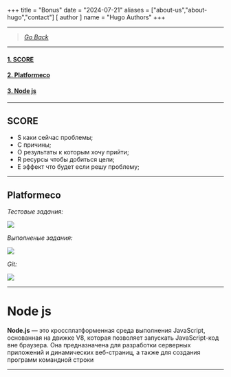 +++
title = "Bonus"
date = "2024-07-21"
aliases = ["about-us","about-hugo","contact"]
[ author ]
  name = "Hugo Authors"
+++

---
>[*Go Back*](http://localhost:1313/base/)
---
#### [1. SCORE](#score)

#### [2. Platformeco](#platformeco)

#### [3. Node js](#node-js)
---

## **SCORE**
- S каки сейчас проблемы;
- C причины;
- O результаты к которым хочу прийти;
- R ресурсы чтобы добиться цели;
- E эффект что будет если решу проблему;
---

## Platformeco

*Тестовые задания:*

![](/pl/yt.png)

*Выполненые задания:*

![](/pl/pl.png)

*Git:*

![](/pl/git.png)

---

# Node js

**Node.js** — это кроссплатформенная среда выполнения JavaScript, основанная на движке V8, которая позволяет запускать JavaScript-код вне браузера. Она предназначена для разработки серверных приложений и динамических веб-страниц, а также для создания программ командной строки

---